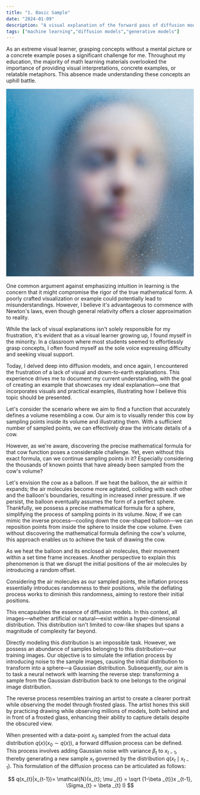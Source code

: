 ```yaml
---
title: "1. Basic Sample"
date: "2024-01-09"
description: "A visual explanation of the forward pass of diffusion models."
tags: ["machine learning","diffusion models","generative models"]
---
```


As an extreme visual learner, grasping concepts without a mental picture or a concrete example poses a significant challenge for me. Throughout my education, the majority of math learning materials overlooked the importance of providing visual interpretations, concrete examples, or relatable metaphors. This absence made understanding these concepts an uphill battle.

![test](test.jpg)

One common argument against emphasizing intuition in learning is the concern that it might compromise the rigor of the true mathematical form. A poorly crafted visualization or example could potentially lead to misunderstandings. However, I believe it's advantageous to commence with Newton's laws, even though general relativity offers a closer approximation to reality.

While the lack of visual explanations isn't solely responsible for my frustration, it's evident that as a visual learner growing up, I found myself in the minority. In a classroom where most students seemed to effortlessly grasp concepts, I often found myself as the sole voice expressing difficulty and seeking visual support.

Today, I delved deep into diffusion models, and once again, I encountered the frustration of a lack of visual and down-to-earth explanations. This experience drives me to document my current understanding, with the goal of creating an example that showcases my ideal explanation—one that incorporates visuals and practical examples, illustrating how I believe this topic should be presented.

Let's consider the scenario where we aim to find a function that accurately defines a volume resembling a cow. Our aim is to visually render this cow by sampling points inside its volume and illustrating them. With a sufficient number of sampled points, we can effectively draw the intricate details of a cow.

However, as we're aware, discovering the precise mathematical formula for that cow function poses a considerable challenge. Yet, even without this exact formula, can we continue sampling points in it? Especially considering the thousands of known points that have already been sampled from the cow's volume?

Let's envision the cow as a balloon. If we heat the balloon, the air within it expands; the air molecules become more agitated, colliding with each other and the balloon's boundaries, resulting in increased inner pressure. If we persist, the balloon eventually assumes the form of a perfect sphere. Thankfully, we possess a precise mathematical formula for a sphere, simplifying the process of sampling points in its volume. Now, if we can mimic the inverse process—cooling down the cow-shaped balloon—we can reposition points from inside the sphere to inside the cow volume. Even without discovering the mathematical formula defining the cow's volume, this approach enables us to achieve the task of drawing the cow.

As we heat the balloon and its enclosed air molecules, their movement within a set time frame increases. Another perspective to explain this phenomenon is that we disrupt the initial positions of the air molecules by introducing a random offset.

Considering the air molecules as our sampled points, the inflation process essentially introduces randomness to their positions, while the deflating process works to diminish this randomness, aiming to restore their initial positions.

This encapsulates the essence of diffusion models. In this context, all images—whether artificial or natural—exist within a hyper-dimensional distribution. This distribution isn't limited to cow-like shapes but spans a magnitude of complexity far beyond.

Directly modeling this distribution is an impossible task. However, we possess an abundance of samples belonging to this distribution—our training images. Our objective is to simulate the inflation process by introducing noise to the sample images, causing the initial distribution to transform into a sphere—a Gaussian distribution. Subsequently, our aim is to task a neural network with learning the reverse step: transforming a sample from the Gaussian distribution back to one belongs to the original image distribution.

The reverse process resembles training an artist to create a clearer portrait while observing the model through frosted glass. The artist hones this skill by practicing drawing while observing millions of models, both behind and in front of a frosted glass, enhancing their ability to capture details despite the obscured view.

When presented with a data-point $x_0$ sampled from the actual data distribution $q(x) (x_0 \sim q(x))$, a forward diffusion process can be defined. This process involves adding Gaussian noise with variance $\beta_{t}$ to $x_{t-1}$, thereby generating a new sample $x_{t}$ governed by the distribution $q(x_{t} \mid x _{t-1} )$. This formulation of the diffusion process can be articulated as follows:

$$
  q(x_{t}|x_{t-1})= \mathcal{N}(x_{t}; \mu _{t} = \sqrt {1-\beta _{t}}x _{t-1}, \Sigma_{t} = \beta _{t} I)
$$




